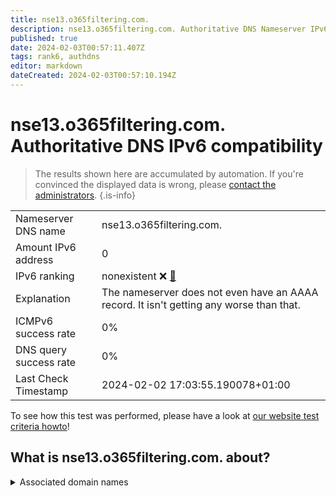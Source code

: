 ```yaml
---
title: nse13.o365filtering.com.
description: nse13.o365filtering.com. Authoritative DNS Nameserver IPv6 compatibility
published: true
date: 2024-02-03T00:57:11.407Z
tags: rank6, authdns
editor: markdown
dateCreated: 2024-02-03T00:57:10.194Z
---
```


# nse13.o365filtering.com. Authoritative DNS IPv6 compatibility

> The results shown here are accumulated by automation. If you're convinced the displayed data is wrong, please [contact the administrators](/howto/chat). 
{.is-info}




|   |   |
| - | - |
| Nameserver DNS name | nse13.o365filtering.com.
| Amount IPv6 address | 0
| IPv6 ranking | nonexistent :x: [🔗](/howto/ranking) |
| Explanation | The nameserver does not even have an AAAA record. It isn't getting any worse than that. |
| ICMPv6 success rate | 0%|
| DNS query success rate | 0% |
| Last Check Timestamp | 2024-02-02 17:03:55.190078+01:00 |

To see how this test was performed, please have a look at [our website test criteria howto](/howto/testcriteria/authdns)!


## What is nse13.o365filtering.com. about?






<details>
<summary>Associated domain names</summary>

www.office.com

</details>
